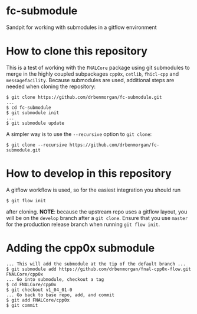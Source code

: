 # fc-submodule
Sandpit for working with submodules in a gitflow environment

# How to clone this repository
This is a test of working with the `FNALCore` package using git submodules
to merge in the highly coupled subpackages `cpp0x`, `cetlib`, `fhicl-cpp`
and `messagefacility`. Because submodules are used, additional steps are
needed when cloning the repository:

```
$ git clone https://github.com/drbenmorgan/fc-submodule.git
...
$ cd fc-submodule
$ git submodule init
...
$ git submodule update
```

A simpler way is to use the `--recursive` option to `git clone`:

```
$ git clone --recursive https://github.com/drbenmorgan/fc-submodule.git
```

# How to develop in this repository
A gitflow workflow is used, so for the easiest integration you should
run

```
$ git flow init
```

after cloning. **NOTE**: because the upstream repo uses a gitflow layout,
you will be on the `develop` branch after a `git clone`. Ensure that
you use `master` for the production release branch when running `git flow init`.

# Adding the cpp0x submodule
```
... This will add the submodule at the tip of the default branch ...
$ git submodule add https://github.com/drbenmorgan/fnal-cpp0x-flow.git FNALCore/cpp0x
... Go into submodule, checkout a tag
$ cd FNALCore/cpp0x
$ git checkout v1_04_01-0
... Go back to base repo, add, and commit
$ git add FNALCore/cpp0x
$ git commit
```

